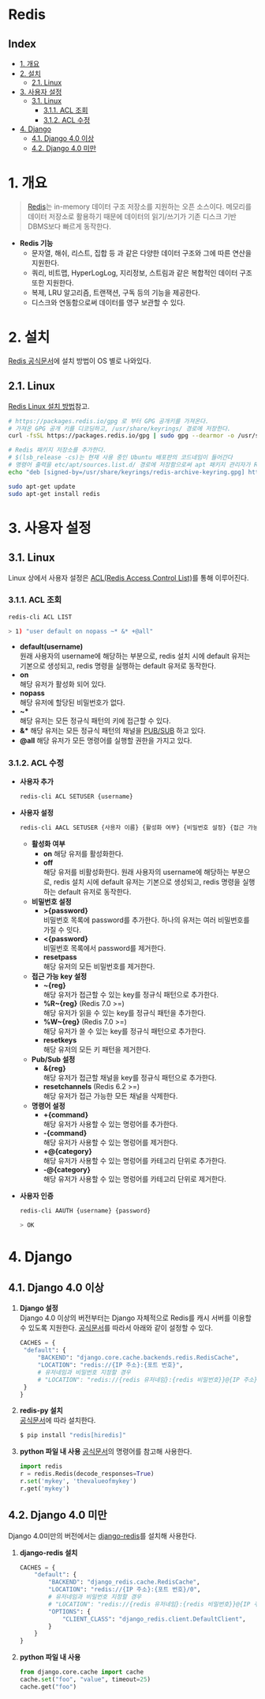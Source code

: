 # Redis <!-- omit from toc -->

## Index <!-- omit from toc -->

- [1. 개요](#1-개요)
- [2. 설치](#2-설치)
  - [2.1. Linux](#21-linux)
- [3. 사용자 설정](#3-사용자-설정)
  - [3.1. Linux](#31-linux)
    - [3.1.1. ACL 조회](#311-acl-조회)
    - [3.1.2. ACL 수정](#312-acl-수정)
- [4. Django](#4-django)
  - [4.1. Django 4.0 이상](#41-django-40-이상)
  - [4.2. Django 4.0 미만](#42-django-40-미만)

# 1. 개요

> [Redis](https://redis.io/docs/about/)는 in-memory 데이터 구조 저장소를 지원하는 오픈 소스이다. 메모리를 데이터 저장소로 활용하기 때문에 데이터의 읽기/쓰기가 기존 디스크 기반 DBMS보다 빠르게 동작한다.

- **Redis 기능**
  - 문자열, 해쉬, 리스트, 집합 등 과 같은 다양한 데이터 구조와 그에 따른 연산을 지원한다.
  - 쿼리, 비트맵, HyperLogLog, 지리정보, 스트림과 같은 복합적인 데이터 구조 또한 지원한다.
  - 복제, LRU 알고리즘, 트랜잭션, 구독 등의 기능을 제공한다.
  - 디스크와 연동함으로써 데이터를 영구 보관할 수 있다.

# 2. 설치

[Redis 공식문서](https://redis.io/docs/getting-started/installation/)에 설치 방법이 OS 별로 나와있다.

## 2.1. Linux

[Redis Linux 설치 방법](https://redis.io/docs/getting-started/installation/install-redis-on-linux/)참고.

```bash
# https://packages.redis.io/gpg 로 부터 GPG 공개키를 가져온다.
# 가져온 GPG 공개 키를 디코딩하고, /usr/share/keyrings/ 경로에 저장한다.
curl -fsSL https://packages.redis.io/gpg | sudo gpg --dearmor -o /usr/share/keyrings/redis-archive-keyring.gpg

# Redis 패키지 저장소를 추가한다.
# $(lsb_release -cs)는 현재 사용 중인 Ubuntu 배포판의 코드네임이 들어간다
# 명령어 출력을 etc/apt/sources.list.d/ 경로에 저장함으로써 apt 패키지 관리자가 Redis 패키지 저장소를 사용할 수 있도록 한다.
echo "deb [signed-by=/usr/share/keyrings/redis-archive-keyring.gpg] https://packages.redis.io/deb $(lsb_release -cs) main" | sudo tee /etc/apt/sources.list.d/redis.list

sudo apt-get update
sudo apt-get install redis
```

# 3. 사용자 설정

## 3.1. Linux

Linux 상에서 사용자 설정은 [ACL(Redis Access Control List)](https://redis.io/docs/management/security/acl/)를 통해 이루어진다.

### 3.1.1. ACL 조회

```bash
redis-cli ACL LIST

> 1) "user default on nopass ~* &* +@all"
```

- **default(username)**  
  원래 사용자의 username에 해당하는 부분으로, redis 설치 시에 default 유저는 기본으로 생성되고, redis 명령을 실행하는 default 유저로 동작한다.
- **on**  
  해당 유저가 활성화 되어 있다.
- **nopass**  
  해당 유저에 할당된 비밀번호가 없다.
- **~\***  
  해당 유저는 모든 정규식 패턴의 키에 접근할 수 있다.
- **&\***
  해당 유저는 모든 정규식 패턴의 채널을 [PUB/SUB](https://redis.io/docs/manual/pubsub/) 하고 있다.
- **@all**
  해당 유저가 모든 명령어를 실행할 권한을 가지고 있다.

### 3.1.2. ACL 수정

- **사용자 추가**

  ```bash
  redis-cli ACL SETUSER {username}
  ```

- **사용자 설정**

  ```bash
  redis-cli AACL SETUSER {사용자 이름} {활성화 여부} {비밀번호 설정} {접근 가능 key 설정} {채널 설정} {명령어 설정}
  ```

  - **활성화 여부**
    - **on**
      해당 유저를 활성화한다.
    - **off**  
      해당 유저를 비활성화한다.
      원래 사용자의 username에 해당하는 부분으로, redis 설치 시에 default 유저는 기본으로 생성되고, redis 명령을 실행하는 default 유저로 동작한다.
  - **비밀번호 설정**
    - **>{password}**  
      비밀번호 목록에 password를 추가한다. 하나의 유저는 여러 비밀번호를 가질 수 잇다.
    - **<{password}**  
      비밀번호 목록에서 password를 제거한다.
    - **resetpass**  
      해당 유저의 모든 비밀번호를 제거한다.
  - **접근 가능 key 설정**
    - **~{reg}**  
      해당 유저가 접근할 수 있는 key를 정규식 패턴으로 추가한다.
    - **%R~{reg}** (Redis 7.0 >=)  
      해당 유저가 읽을 수 있는 key를 정규식 패턴을 추가한다.
    - **%W~{reg}** (Redis 7.0 >=)  
      해당 유저가 쓸 수 있는 key를 정규식 패턴으로 추가한다.
    - **resetkeys**  
      해당 유저의 모든 키 패턴을 제거한다.
  - **Pub/Sub 설정**
    - **&{reg}**  
      해당 유저가 접근할 채널을 key를 정규식 패턴으로 추가한다.
    - **resetchannels** (Redis 6.2 >=)  
      해당 유저가 접근 가능한 모든 채널을 삭제한다.
  - **명령어 설정**
    - **+{command}**  
      해당 유저가 사용할 수 있는 명렁어를 추가한다.
    - **-{command}**  
      해당 유저가 사용할 수 있는 명렁어를 제거한다.
    - **+@{category}**  
      해당 유저가 사용할 수 있는 명렁어를 카테고리 단위로 추가한다.
    - **-@{category}**  
      해당 유저가 사용할 수 있는 명렁어를 카테고리 단위로 제거한다.

- **사용자 인증**

  ```bash
  redis-cli AAUTH {username} {password}

  > OK
  ```

# 4. Django

## 4.1. Django 4.0 이상

1. **Django 설정**  
    Django 4.0 이상의 버전부터는 Django 자체적으로 Redis를 캐시 서버를 이용할 수 있도록 지원한다. [공식문서](https://docs.djangoproject.com/en/4.2/topics/cache/#redis)를 따라서 아래와 같이 설정할 수 있다.

   ```python
   CACHES = {
    "default": {
        "BACKEND": "django.core.cache.backends.redis.RedisCache",
        "LOCATION": "redis://{IP 주소}:{포트 번호}",
        # 유저네임과 비밀번호 지정할 경우
        # "LOCATION": "redis://{redis 유저네임}:{redis 비밀번호}}@{IP 주소}:{포트 번호}",
    }
   }
   ```

2. **redis-py 설치**  
   [공식문서](https://pypi.org/project/redis/)에 따라 설치한다.

   ```bash
   $ pip install "redis[hiredis]"
   ```

3. **python 파일 내 사용**
   [공식문서](https://redis.readthedocs.io/en/stable/commands.html)의 명령어를 참고해 사용한다.
   ```python
   import redis
   r = redis.Redis(decode_responses=True)
   r.set('mykey', 'thevalueofmykey')
   r.get('mykey')
   ```

## 4.2. Django 4.0 미만

Django 4.0미만의 버전에서는 [django-redis](https://github.com/jazzband/django-redis)를 설치해 사용한다.

1. **django-redis 설치**
   ```python
   CACHES = {
       "default": {
           "BACKEND": "django_redis.cache.RedisCache",
           "LOCATION": "redis://{IP 주소}:{포트 번호}/0",
           # 유저네임과 비밀번호 지정할 경우
           # "LOCATION": "redis://{redis 유저네임}:{redis 비밀번호}}@{IP 주소}:{포트 번호}/0",
           "OPTIONS": {
               "CLIENT_CLASS": "django_redis.client.DefaultClient",
           }
       }
   }
   ```
2. **python 파일 내 사용**
   ```python
   from django.core.cache import cache
   cache.set("foo", "value", timeout=25)
   cache.get("foo")
   ```
